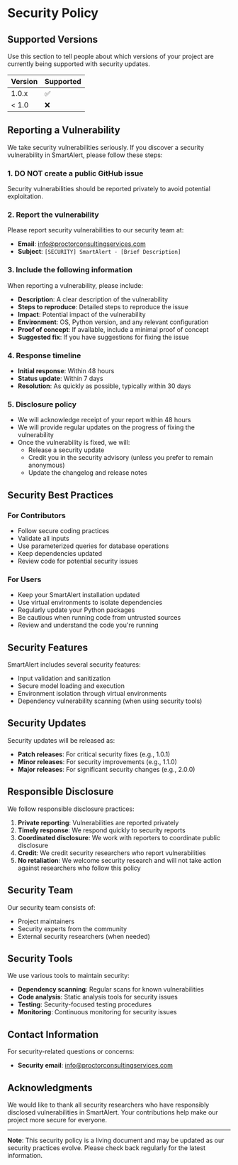 # Security Policy

## Supported Versions

Use this section to tell people about which versions of your project are currently being supported with security updates.

| Version | Supported          |
| ------- | ------------------ |
| 1.0.x   | :white_check_mark: |
| < 1.0   | :x:                |

## Reporting a Vulnerability

We take security vulnerabilities seriously. If you discover a security vulnerability in SmartAlert, please follow these steps:

### 1. **DO NOT** create a public GitHub issue

Security vulnerabilities should be reported privately to avoid potential exploitation.

### 2. Report the vulnerability

Please report security vulnerabilities to our security team at:
- **Email**: info@proctorconsultingservices.com
- **Subject**: `[SECURITY] SmartAlert - [Brief Description]`

### 3. Include the following information

When reporting a vulnerability, please include:

- **Description**: A clear description of the vulnerability
- **Steps to reproduce**: Detailed steps to reproduce the issue
- **Impact**: Potential impact of the vulnerability
- **Environment**: OS, Python version, and any relevant configuration
- **Proof of concept**: If available, include a minimal proof of concept
- **Suggested fix**: If you have suggestions for fixing the issue

### 4. Response timeline

- **Initial response**: Within 48 hours
- **Status update**: Within 7 days
- **Resolution**: As quickly as possible, typically within 30 days

### 5. Disclosure policy

- We will acknowledge receipt of your report within 48 hours
- We will provide regular updates on the progress of fixing the vulnerability
- Once the vulnerability is fixed, we will:
  - Release a security update
  - Credit you in the security advisory (unless you prefer to remain anonymous)
  - Update the changelog and release notes

## Security Best Practices

### For Contributors

- Follow secure coding practices
- Validate all inputs
- Use parameterized queries for database operations
- Keep dependencies updated
- Review code for potential security issues

### For Users

- Keep your SmartAlert installation updated
- Use virtual environments to isolate dependencies
- Regularly update your Python packages
- Be cautious when running code from untrusted sources
- Review and understand the code you're running

## Security Features

SmartAlert includes several security features:

- Input validation and sanitization
- Secure model loading and execution
- Environment isolation through virtual environments
- Dependency vulnerability scanning (when using security tools)

## Security Updates

Security updates will be released as:

- **Patch releases**: For critical security fixes (e.g., 1.0.1)
- **Minor releases**: For security improvements (e.g., 1.1.0)
- **Major releases**: For significant security changes (e.g., 2.0.0)

## Responsible Disclosure

We follow responsible disclosure practices:

1. **Private reporting**: Vulnerabilities are reported privately
2. **Timely response**: We respond quickly to security reports
3. **Coordinated disclosure**: We work with reporters to coordinate public disclosure
4. **Credit**: We credit security researchers who report vulnerabilities
5. **No retaliation**: We welcome security research and will not take action against researchers who follow this policy

## Security Team

Our security team consists of:
- Project maintainers
- Security experts from the community
- External security researchers (when needed)

## Security Tools

We use various tools to maintain security:

- **Dependency scanning**: Regular scans for known vulnerabilities
- **Code analysis**: Static analysis tools for security issues
- **Testing**: Security-focused testing procedures
- **Monitoring**: Continuous monitoring for security issues

## Contact Information

For security-related questions or concerns:

- **Security email**: info@proctorconsultingservices.com

## Acknowledgments

We would like to thank all security researchers who have responsibly disclosed vulnerabilities in SmartAlert. Your contributions help make our project more secure for everyone.

---

**Note**: This security policy is a living document and may be updated as our security practices evolve. Please check back regularly for the latest information.
